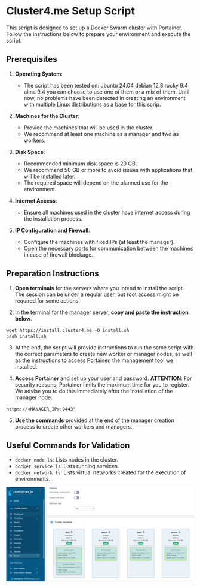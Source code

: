 
# Cluster4.me Setup Script

This script is designed to set up a Docker Swarm cluster with Portainer. Follow the instructions below to prepare your environment and execute the script.

## Prerequisites

1. **Operating System**:
   - The script has been tested on:
      ubuntu 24.04
      debian 12.8
      rocky 9.4
      alma 9.4
    you can choose to use one of them or a mix of them. Until now, no problems have been detected in creating an environment with multiple Linux distributions as a base for this scrip.

2. **Machines for the Cluster**:
   - Provide the machines that will be used in the cluster.
   - We recommend at least one machine as a manager and two as workers.

3. **Disk Space**:
   - Recommended minimum disk space is 20 GB.
   - We recommend 50 GB or more to avoid issues with applications that will be installed later.
   - The required space will depend on the planned use for the environment.

4. **Internet Access**:
   - Ensure all machines used in the cluster have internet access during the installation process.

5. **IP Configuration and Firewall**:
   - Configure the machines with fixed IPs (at least the manager).
   - Open the necessary ports for communication between the machines in case of firewall blockage.


## Preparation Instructions

1. **Open terminals** for the servers where you intend to install the script. The session can be under a regular user, but root access might be required for some actions.

2. In the terminal for the manager server, **copy and paste the instruction below**.
```
wget https://install.cluster4.me -O install.sh
bash install.sh
```

3. At the end, the script will provide instructions to run the same script with the correct parameters to create new worker or manager nodes, as well as the instructions to access Portainer, the management tool we installed.

4. **Access Portainer** and set up your user and password. **ATTENTION**: For security reasons, Portainer limits the maximum time for you to register. We advise you to do this immediately after the installation of the manager node.
```
https://<MANAGER_IP>:9443"
```

5. **Use the commands** provided at the end of the manager creation process to create other workers and managers.

## Useful Commands for Validation

- `docker node ls`: Lists nodes in the cluster.
- `docker service ls`: Lists running services.
- `docker network ls`: Lists virtual networks created for the execution of environments.

<img src="https://github.com/juliosene/home-lab/raw/00e17679039b0e482240f8755cbdf0bdf8a4cc25/docker-swarm/images/Portainer-docker-swarm-alma-rocky-debian-ubuntu.png">
